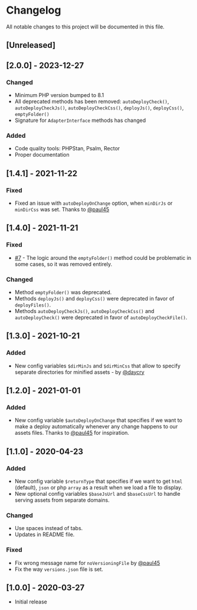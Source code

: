 # Changelog
All notable changes to this project will be documented in this file.

## [Unreleased]

## [2.0.0] - 2023-12-27
### Changed
- Minimum PHP version bumped to 8.1
- All deprecated methods has been removed: `autoDeployCheck()`, `autoDeployCheckJs()`, `autoDeployCheckCss()`, `deployJs()`, `deployCss()`, `emptyFolder()`
- Signature for `AdapterInterface` methods has changed

### Added
- Code quality tools: PHPStan, Psalm, Rector
- Proper documentation

## [1.4.1] - 2021-11-22
### Fixed
- Fixed an issue with `autoDeployOnChange` option, when `minDirJs` or `minDirCss` was set. Thanks to [@paul45](https://github.com/paul45)

## [1.4.0] - 2021-11-21
### Fixed
- [#7](https://github.com/michalsn/minifier/issues/7) - The logic around the `emptyFolder()` method could be problematic in some cases, so it was removed entirely.
### Changed
- Method `emptyFolder()` was deprecated.
- Methods `deployJs()` and `deployCss()` were deprecated in favor of `deployFiles()`.
- Methods `autoDeployCheckJs()`, `autoDeployCheckCss()` and `autoDeployCheck()` were deprecated in favor of `autoDeployCheckFile()`.

## [1.3.0] - 2021-10-21
### Added
- New config variables `$dirMinJs` and `$dirMinCss` that allow to specify separate directories for minified assets - by [@daycry](https://github.com/daycry)

## [1.2.0] - 2021-01-01
### Added
- New config variable `$autoDeployOnChange` that specifies if we want to make a deploy automatically whenever any change happens to our assets files. Thanks to [@paul45](https://github.com/paul45) for inspiration.

## [1.1.0] - 2020-04-23
### Added
- New config variable `$returnType` that specifies if we want to get `html` (default), `json` or php `array` as a result when we load a file to display.
- New optional config variables `$baseJsUrl` and `$baseCssUrl` to handle serving assets from separate domains.

### Changed
- Use spaces instead of tabs.
- Updates in README file.

### Fixed
- Fix wrong message name for `noVersioningFile` by [@paul45](https://github.com/paul45)
- Fix the way `versions.json` file is set.

## [1.0.0] - 2020-03-27
- Initial release
